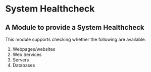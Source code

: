# System Healthcheck

## A Module to provide a System Healthcheck

This module supports checking whether the following are available.

1. Webpages/websites
2. Web Services
3. Servers
4. Databases
